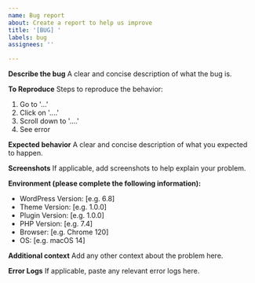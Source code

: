 ```yaml
---
name: Bug report
about: Create a report to help us improve
title: '[BUG] '
labels: bug
assignees: ''

---
```


**Describe the bug**
A clear and concise description of what the bug is.

**To Reproduce**
Steps to reproduce the behavior:
1. Go to '...'
2. Click on '....'
3. Scroll down to '....'
4. See error

**Expected behavior**
A clear and concise description of what you expected to happen.

**Screenshots**
If applicable, add screenshots to help explain your problem.

**Environment (please complete the following information):**
 - WordPress Version: [e.g. 6.8]
 - Theme Version: [e.g. 1.0.0]
 - Plugin Version: [e.g. 1.0.0]
 - PHP Version: [e.g. 7.4]
 - Browser: [e.g. Chrome 120]
 - OS: [e.g. macOS 14]

**Additional context**
Add any other context about the problem here.

**Error Logs**
If applicable, paste any relevant error logs here.
